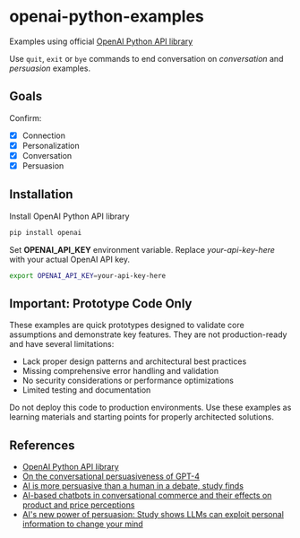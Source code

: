 # openai-python-examples
Examples using official [OpenAI Python API library](https://github.com/openai/openai-python)

Use `quit`, `exit` or `bye` commands to end conversation on *conversation* and *persuasion* examples.

## Goals

Confirm:

- [X] Connection
- [X] Personalization
- [X] Conversation
- [X] Persuasion

## Installation
Install OpenAI Python API library 
```sh
pip install openai
```

Set **OPENAI_API_KEY** environment variable. Replace *your-api-key-here* with your actual OpenAI API key.
```sh
export OPENAI_API_KEY=your-api-key-here
```

## Important: Prototype Code Only
These examples are quick prototypes designed to validate core assumptions and demonstrate key features. They are not production-ready and have several limitations:

- Lack proper design patterns and architectural best practices
- Missing comprehensive error handling and validation
- No security considerations or performance optimizations
- Limited testing and documentation

Do not deploy this code to production environments. Use these examples as learning materials and starting points for properly architected solutions.

## References
- [OpenAI Python API library](https://github.com/openai/openai-python)
- [On the conversational persuasiveness of GPT-4
](https://www.nature.com/articles/s41562-025-02194-6)
- [AI is more persuasive than a human in a debate, study finds](https://www.washingtonpost.com/technology/2025/05/19/artificial-intelligence-llm-chatbot-persuasive-debate/)
- [AI-based chatbots in conversational commerce and their effects on product and price perceptions](https://pmc.ncbi.nlm.nih.gov/articles/PMC10206356/)
- [AI's new power of persuasion: Study shows LLMs can exploit personal information to change your mind](https://techxplore.com/news/2024-04-ai-power-persuasion-llms-exploit.html)
